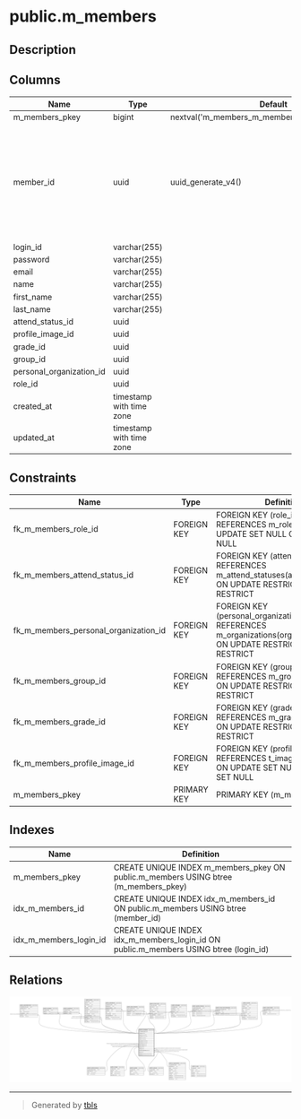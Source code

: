 # public.m_members

## Description

## Columns

| Name | Type | Default | Nullable | Children | Parents | Comment |
| ---- | ---- | ------- | -------- | -------- | ------- | ------- |
| m_members_pkey | bigint | nextval('m_members_m_members_pkey_seq'::regclass) | false |  |  |  |
| member_id | uuid | uuid_generate_v4() | false | [public.t_attachable_items](public.t_attachable_items.md) [public.m_students](public.m_students.md) [public.m_professors](public.m_professors.md) [public.t_events](public.t_events.md) [public.t_attendances](public.t_attendances.md) [public.t_lab_io_histories](public.t_lab_io_histories.md) [public.m_chat_rooms](public.m_chat_rooms.md) [public.t_messages](public.t_messages.md) [public.t_position_histories](public.t_position_histories.md) [public.m_chat_room_belongings](public.m_chat_room_belongings.md) [public.t_records](public.t_records.md) [public.t_read_receipts](public.t_read_receipts.md) |  |  |
| login_id | varchar(255) |  | false |  |  |  |
| password | varchar(255) |  | false |  |  |  |
| email | varchar(255) |  | false |  |  |  |
| name | varchar(255) |  | false |  |  |  |
| first_name | varchar(255) |  | false |  |  |  |
| last_name | varchar(255) |  | false |  |  |  |
| attend_status_id | uuid |  | false |  | [public.m_attend_statuses](public.m_attend_statuses.md) |  |
| profile_image_id | uuid |  | true |  | [public.t_images](public.t_images.md) |  |
| grade_id | uuid |  | false |  | [public.m_grades](public.m_grades.md) |  |
| group_id | uuid |  | false |  | [public.m_groups](public.m_groups.md) |  |
| personal_organization_id | uuid |  | false |  | [public.m_organizations](public.m_organizations.md) |  |
| role_id | uuid |  | true |  | [public.m_roles](public.m_roles.md) |  |
| created_at | timestamp with time zone |  | false |  |  |  |
| updated_at | timestamp with time zone |  | false |  |  |  |

## Constraints

| Name | Type | Definition |
| ---- | ---- | ---------- |
| fk_m_members_role_id | FOREIGN KEY | FOREIGN KEY (role_id) REFERENCES m_roles(role_id) ON UPDATE SET NULL ON DELETE SET NULL |
| fk_m_members_attend_status_id | FOREIGN KEY | FOREIGN KEY (attend_status_id) REFERENCES m_attend_statuses(attend_status_id) ON UPDATE RESTRICT ON DELETE RESTRICT |
| fk_m_members_personal_organization_id | FOREIGN KEY | FOREIGN KEY (personal_organization_id) REFERENCES m_organizations(organization_id) ON UPDATE RESTRICT ON DELETE RESTRICT |
| fk_m_members_group_id | FOREIGN KEY | FOREIGN KEY (group_id) REFERENCES m_groups(group_id) ON UPDATE RESTRICT ON DELETE RESTRICT |
| fk_m_members_grade_id | FOREIGN KEY | FOREIGN KEY (grade_id) REFERENCES m_grades(grade_id) ON UPDATE RESTRICT ON DELETE RESTRICT |
| fk_m_members_profile_image_id | FOREIGN KEY | FOREIGN KEY (profile_image_id) REFERENCES t_images(image_id) ON UPDATE SET NULL ON DELETE SET NULL |
| m_members_pkey | PRIMARY KEY | PRIMARY KEY (m_members_pkey) |

## Indexes

| Name | Definition |
| ---- | ---------- |
| m_members_pkey | CREATE UNIQUE INDEX m_members_pkey ON public.m_members USING btree (m_members_pkey) |
| idx_m_members_id | CREATE UNIQUE INDEX idx_m_members_id ON public.m_members USING btree (member_id) |
| idx_m_members_login_id | CREATE UNIQUE INDEX idx_m_members_login_id ON public.m_members USING btree (login_id) |

## Relations

![er](public.m_members.svg)

---

> Generated by [tbls](https://github.com/k1LoW/tbls)
